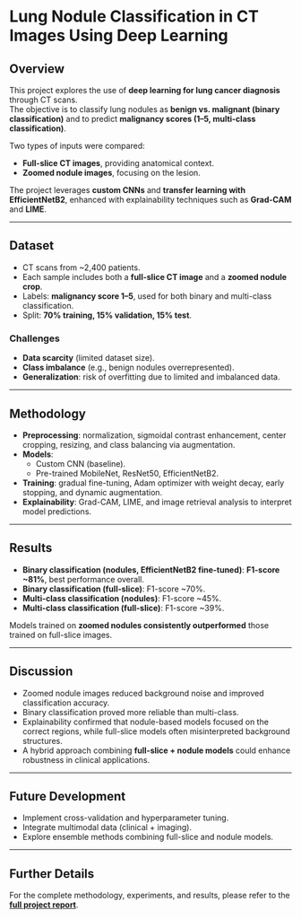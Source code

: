 # Lung Nodule Classification in CT Images Using Deep Learning

## Overview
This project explores the use of **deep learning for lung cancer diagnosis** through CT scans.  
The objective is to classify lung nodules as **benign vs. malignant (binary classification)** and to predict **malignancy scores (1–5, multi-class classification)**.  

Two types of inputs were compared:  
- **Full-slice CT images**, providing anatomical context.  
- **Zoomed nodule images**, focusing on the lesion.  

The project leverages **custom CNNs** and **transfer learning with EfficientNetB2**, enhanced with explainability techniques such as **Grad-CAM** and **LIME**.

---

## Dataset
- CT scans from ~2,400 patients.  
- Each sample includes both a **full-slice CT image** and a **zoomed nodule crop**.  
- Labels: **malignancy score 1–5**, used for both binary and multi-class classification.  
- Split: **70% training, 15% validation, 15% test**.  

### Challenges
- **Data scarcity** (limited dataset size).  
- **Class imbalance** (e.g., benign nodules overrepresented).  
- **Generalization**: risk of overfitting due to limited and imbalanced data.  

---

## Methodology
- **Preprocessing**: normalization, sigmoidal contrast enhancement, center cropping, resizing, and class balancing via augmentation.  
- **Models**:  
  - Custom CNN (baseline).  
  - Pre-trained MobileNet, ResNet50, EfficientNetB2.  
- **Training**: gradual fine-tuning, Adam optimizer with weight decay, early stopping, and dynamic augmentation.  
- **Explainability**: Grad-CAM, LIME, and image retrieval analysis to interpret model predictions.  

---

## Results
- **Binary classification (nodules, EfficientNetB2 fine-tuned)**: **F1-score ~81%**, best performance overall.  
- **Binary classification (full-slice)**: F1-score ~70%.  
- **Multi-class classification (nodules)**: F1-score ~45%.  
- **Multi-class classification (full-slice)**: F1-score ~39%.  

Models trained on **zoomed nodules consistently outperformed** those trained on full-slice images.  

---

## Discussion
- Zoomed nodule images reduced background noise and improved classification accuracy.  
- Binary classification proved more reliable than multi-class.  
- Explainability confirmed that nodule-based models focused on the correct regions, while full-slice models often misinterpreted background structures.  
- A hybrid approach combining **full-slice + nodule models** could enhance robustness in clinical applications.  

---

## Future Development
- Implement cross-validation and hyperparameter tuning.  
- Integrate multimodal data (clinical + imaging).  
- Explore ensemble methods combining full-slice and nodule models.  

---

## Further Details
For the complete methodology, experiments, and results, please refer to the **[full project report](https://github.com/annasime1/academic-projects/blob/main/LungCancer-Classification/docs/report.pdf)**.


